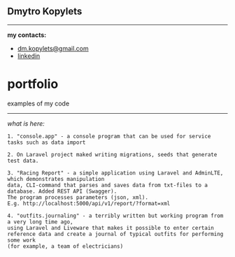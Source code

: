 
## Dmytro Kopylets
*******************************************

**my contacts:**
* dm.kopylets@gmail.com
* [linkedin](https://www.linkedin.com/in/dmitro-kopylets-6a3ba21a1/)

# portfolio
examples of my code

*******************************************

_what is here:_

    1. "console.app" - a console program that can be used for service tasks such as data import
    
    2. On Laravel project maked writing migrations, seeds that generate test data.

    3. "Racing Report" - a simple application using Laravel and AdminLTE, which demonstrates manipulation
    data, CLI-command that parses and saves data from txt-files to a database. Added REST API (Swagger). 
    The program processes parameters (json, xml).
    E.g. http://localhost:5000/api/v1/report/?format=xml

    4. "outfits.journaling" - a terribly written but working program from a very long time ago, 
    using Laravel and Liveware that makes it possible to enter certain 
    reference data and create a journal of typical outfits for performing some work 
    (for example, a team of electricians)
